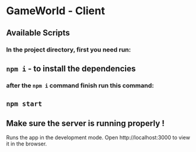 # GameWorld - Client

## Available Scripts
### In the project directory, first you need run:

## `npm i` - to install the dependencies
### after the `npm i` command finish run this command:
## `npm start`
## Make sure the server is running properly !
Runs the app in the development mode.
Open http://localhost:3000 to view it in the browser.
